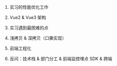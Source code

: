 1. 实习的性能优化工作

2. Vue2 & Vue3 架构

3. 实习遇到最困难的点

4. 浅拷贝 & 深拷贝（口撕实现）

5. 前端工程化

6. 反问：技术栈 & 部门分工 & 前端监控埋点 SDK & 跨端

